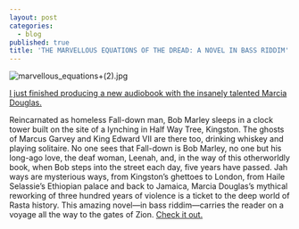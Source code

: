 ```yaml
---
layout: post
categories:
  - blog
published: true
title: 'THE MARVELLOUS EQUATIONS OF THE DREAD: A NOVEL IN BASS RIDDIM'
---
```


![marvellous_equations+(2).jpg]({{site.baseurl}}/media/marvellous_equations+(2).jpg)

[I just finished producing a new audiobook with the insanely talented Marcia Douglas.](https://thetalkingbook.org/the-marvellous-equations-of-the-dread)

Reincarnated as homeless Fall-down man, Bob Marley sleeps in a clock tower built on the site of a lynching in Half Way Tree, Kingston. The ghosts of Marcus Garvey and King Edward VII are there too, drinking whiskey and playing solitaire. No one sees that Fall-down is Bob Marley, no one but his long-ago love, the deaf woman, Leenah, and, in the way of this otherworldly book, when Bob steps into the street each day, five years have passed. Jah ways are mysterious ways, from Kingston’s ghettoes to London, from Haile Selassie’s Ethiopian palace and back to Jamaica, Marcia Douglas’s mythical reworking of three hundred years of violence is a ticket to the deep world of Rasta history. This amazing novel—in bass riddim—carries the reader on a voyage all the way to the gates of Zion. [Check it out.](https://thetalkingbook.org/the-marvellous-equations-of-the-dread)
